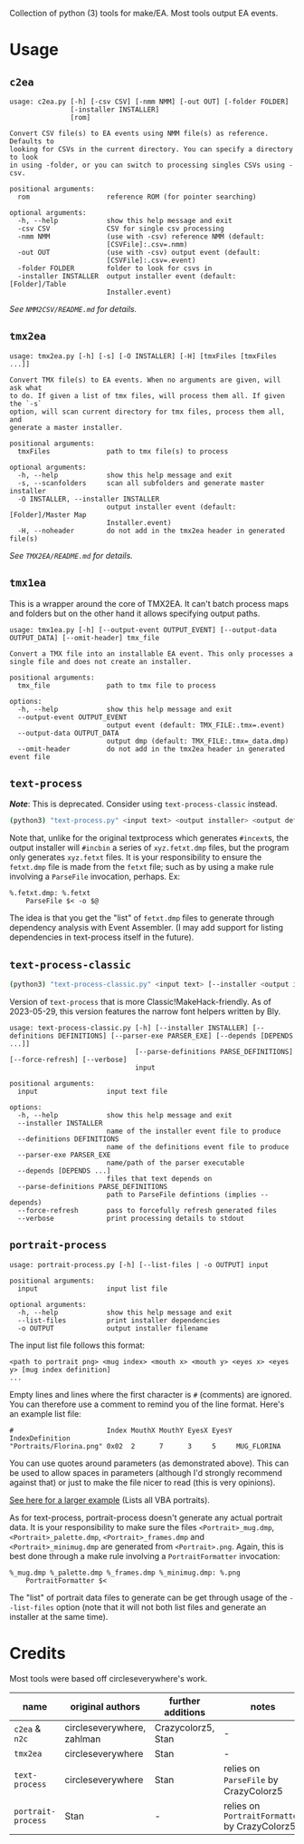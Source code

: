 Collection of python (3) tools for make/EA. Most tools output EA events.

# Usage

## `c2ea`

```
usage: c2ea.py [-h] [-csv CSV] [-nmm NMM] [-out OUT] [-folder FOLDER]
               [-installer INSTALLER]
               [rom]

Convert CSV file(s) to EA events using NMM file(s) as reference. Defaults to
looking for CSVs in the current directory. You can specify a directory to look
in using -folder, or you can switch to processing singles CSVs using -csv.

positional arguments:
  rom                   reference ROM (for pointer searching)

optional arguments:
  -h, --help            show this help message and exit
  -csv CSV              CSV for single csv processing
  -nmm NMM              (use with -csv) reference NMM (default:
                        [CSVFile]:.csv=.nmm)
  -out OUT              (use with -csv) output event (default:
                        [CSVFile]:.csv=.event)
  -folder FOLDER        folder to look for csvs in
  -installer INSTALLER  output installer event (default: [Folder]/Table
                        Installer.event)
```

*See `NMM2CSV/README.md` for details.*

## `tmx2ea`

```
usage: tmx2ea.py [-h] [-s] [-O INSTALLER] [-H] [tmxFiles [tmxFiles ...]]

Convert TMX file(s) to EA events. When no arguments are given, will ask what
to do. If given a list of tmx files, will process them all. If given the `-s`
option, will scan current directory for tmx files, process them all, and
generate a master installer.

positional arguments:
  tmxFiles              path to tmx file(s) to process

optional arguments:
  -h, --help            show this help message and exit
  -s, --scanfolders     scan all subfolders and generate master installer
  -O INSTALLER, --installer INSTALLER
                        output installer event (default: [Folder]/Master Map
                        Installer.event)
  -H, --noheader        do not add in the tmx2ea header in generated file(s)
```

*See `TMX2EA/README.md` for details.*

## `tmx1ea`

This is a wrapper around the core of TMX2EA. It can't batch process maps and folders but on the other hand it allows specifying output paths.

```
usage: tmx1ea.py [-h] [--output-event OUTPUT_EVENT] [--output-data OUTPUT_DATA] [--omit-header] tmx_file

Convert a TMX file into an installable EA event. This only processes a single file and does not create an installer.

positional arguments:
  tmx_file              path to tmx file to process

options:
  -h, --help            show this help message and exit
  --output-event OUTPUT_EVENT
                        output event (default: TMX_FILE:.tmx=.event)
  --output-data OUTPUT_DATA
                        output dmp (default: TMX_FILE:.tmx=_data.dmp)
  --omit-header         do not add in the tmx2ea header in generated event file
```

## `text-process`

***Note***: This is deprecated. Consider using `text-process-classic` instead.

```sh
(python3) "text-process.py" <input text> <output installer> <output definitions>
```

Note that, unlike for the original textprocess which generates `#incext`s, the output installer will `#incbin` a series of `xyz.fetxt.dmp` files, but the program only generates `xyz.fetxt` files. It is your responsibility to ensure the `fetxt.dmp` file is made from the `fetxt` file; such as by using a make rule involving a `ParseFile` invocation, perhaps. Ex:

```make
%.fetxt.dmp: %.fetxt
	ParseFile $< -o $@
```

The idea is that you get the "list" of `fetxt.dmp` files to generate through dependency analysis with Event Assembler. (I may add support for listing dependencies in text-process itself in the future).

## `text-process-classic`

```sh
(python3) "text-process-classic.py" <input text> [--installer <output installer>] [--definitions <output definitions>] [--parser-exe <path/to/ParseFile>] [--parse-definitions <ParseDefinitions.txt>] [--force-refresh]
```

Version of `text-process` that is more Classic!MakeHack-friendly. As of 2023-05-29, this version features the narrow font helpers written by Bly.

```
usage: text-process-classic.py [-h] [--installer INSTALLER] [--definitions DEFINITIONS] [--parser-exe PARSER_EXE] [--depends [DEPENDS ...]]
                               [--parse-definitions PARSE_DEFINITIONS] [--force-refresh] [--verbose]
                               input

positional arguments:
  input                 input text file

options:
  -h, --help            show this help message and exit
  --installer INSTALLER
                        name of the installer event file to produce
  --definitions DEFINITIONS
                        name of the definitions event file to produce
  --parser-exe PARSER_EXE
                        name/path of the parser executable
  --depends [DEPENDS ...]
                        files that text depends on
  --parse-definitions PARSE_DEFINITIONS
                        path to ParseFile defintions (implies --depends)
  --force-refresh       pass to forcefully refresh generated files
  --verbose             print processing details to stdout
```

## `portrait-process`

```
usage: portrait-process.py [-h] [--list-files | -o OUTPUT] input

positional arguments:
  input                 input list file

optional arguments:
  -h, --help            show this help message and exit
  --list-files          print installer dependencies
  -o OUTPUT             output installer filename
```

The input list file follows this format:

    <path to portrait png> <mug index> <mouth x> <mouth y> <eyes x> <eyes y> [mug index definition]
    ...

Empty lines and lines where the first character is `#` (comments) are ignored. You can therefore use a comment to remind you of the line format. Here's an example list file:

    #                       Index MouthX MouthY EyesX EyesY IndexDefinition
    "Portraits/Florina.png" 0x02  2      7      3     5     MUG_FLORINA

You can use quotes around parameters (as demonstrated above). This can be used to allow spaces in parameters (although I'd strongly recommend against that) or just to make the file nicer to read (this is very opinions).

[See here for a larger example](https://github.com/StanHash/VBA-MAKE/blob/master/Spritans/PortraitList.txt) (Lists all VBA portraits).

As for text-process, portrait-process doesn't generate any actual portrait data. It is your responsibility to make sure the files `<Portrait>_mug.dmp`, `<Portrait>_palette.dmp`, `<Portrait>_frames.dmp` and `<Portrait>_minimug.dmp` are generated from `<Portrait>.png`. Again, this is best done through a make rule involving a `PortraitFormatter` invocation:

```make
%_mug.dmp %_palette.dmp %_frames.dmp %_minimug.dmp: %.png
	PortraitFormatter $<
```

The "list" of portrait data files to generate can be get through usage of the `--list-files` option (note that it will not both list files and generate an installer at the same time).

# Credits

Most tools were based off circleseverywhere's work.

| name               | original authors           | further additions  | notes |
| ------------------ | -------------------------- | ------------------ | ----- |
| `c2ea` & `n2c`     | circleseverywhere, zahlman | Crazycolorz5, Stan | - |
| `tmx2ea`           | circleseverywhere          | Stan               | - |
| `text-process`     | circleseverywhere          | Stan               | relies on `ParseFile` by CrazyColorz5 |
| `portrait-process` | Stan                       | -                  | relies on `PortraitFormatter` by CrazyColorz5 |
